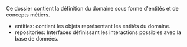 Ce dossier contient la définition du domaine sous forme d'entités et de concepts métiers.

- entities: contient les objets représentant les entités du domaine.
- repositories: Interfaces définissant les interactions possibles avec la base de données.